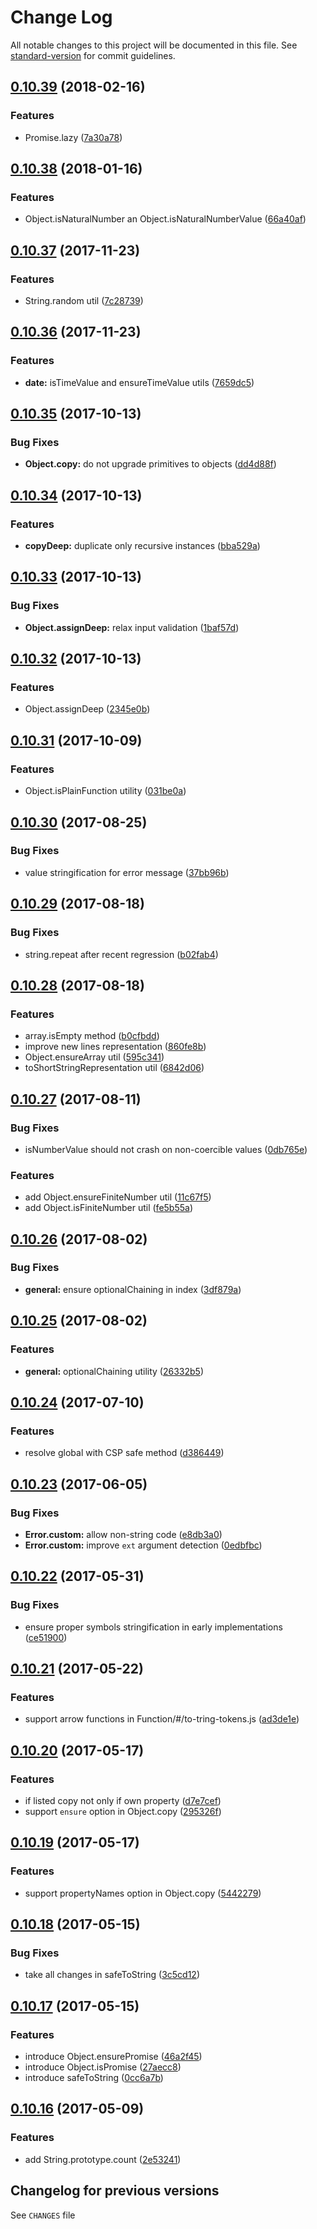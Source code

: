 # Change Log

All notable changes to this project will be documented in this file. See [standard-version](https://github.com/conventional-changelog/standard-version) for commit guidelines.

<a name="0.10.39"></a>
## [0.10.39](https://github.com/medikoo/es5-ext/compare/v0.10.38...v0.10.39) (2018-02-16)


### Features

* Promise.lazy ([7a30a78](https://github.com/medikoo/es5-ext/commit/7a30a78))



<a name="0.10.38"></a>
## [0.10.38](https://github.com/medikoo/es5-ext/compare/v0.10.37...v0.10.38) (2018-01-16)


### Features

* Object.isNaturalNumber an Object.isNaturalNumberValue ([66a40af](https://github.com/medikoo/es5-ext/commit/66a40af))



<a name="0.10.37"></a>
## [0.10.37](https://github.com/medikoo/es5-ext/compare/v0.10.36...v0.10.37) (2017-11-23)


### Features

* String.random util ([7c28739](https://github.com/medikoo/es5-ext/commit/7c28739))



<a name="0.10.36"></a>
## [0.10.36](https://github.com/medikoo/es5-ext/compare/v0.10.35...v0.10.36) (2017-11-23)


### Features

* **date:** isTimeValue and ensureTimeValue utils ([7659dc5](https://github.com/medikoo/es5-ext/commit/7659dc5))



<a name="0.10.35"></a>
## [0.10.35](https://github.com/medikoo/es5-ext/compare/v0.10.34...v0.10.35) (2017-10-13)


### Bug Fixes

* **Object.copy:** do not upgrade primitives to objects ([dd4d88f](https://github.com/medikoo/es5-ext/commit/dd4d88f))



<a name="0.10.34"></a>
## [0.10.34](https://github.com/medikoo/es5-ext/compare/v0.10.33...v0.10.34) (2017-10-13)


### Features

* **copyDeep:** duplicate only recursive instances ([bba529a](https://github.com/medikoo/es5-ext/commit/bba529a))



<a name="0.10.33"></a>
## [0.10.33](https://github.com/medikoo/es5-ext/compare/v0.10.32...v0.10.33) (2017-10-13)


### Bug Fixes

* **Object.assignDeep:** relax input validation ([1baf57d](https://github.com/medikoo/es5-ext/commit/1baf57d))



<a name="0.10.32"></a>
## [0.10.32](https://github.com/medikoo/es5-ext/compare/v0.10.31...v0.10.32) (2017-10-13)


### Features

* Object.assignDeep ([2345e0b](https://github.com/medikoo/es5-ext/commit/2345e0b))



<a name="0.10.31"></a>
## [0.10.31](https://github.com/medikoo/es5-ext/compare/v0.10.30...v0.10.31) (2017-10-09)


### Features

* Object.isPlainFunction utility ([031be0a](https://github.com/medikoo/es5-ext/commit/031be0a))



<a name="0.10.30"></a>
## [0.10.30](https://github.com/medikoo/es5-ext/compare/v0.10.29...v0.10.30) (2017-08-25)


### Bug Fixes

* value stringification for error message ([37bb96b](https://github.com/medikoo/es5-ext/commit/37bb96b))



<a name="0.10.29"></a>
## [0.10.29](https://github.com/medikoo/es5-ext/compare/v0.10.28...v0.10.29) (2017-08-18)


### Bug Fixes

* string.repeat after recent regression ([b02fab4](https://github.com/medikoo/es5-ext/commit/b02fab4))



<a name="0.10.28"></a>
## [0.10.28](https://github.com/medikoo/es5-ext/compare/v0.10.27...v0.10.28) (2017-08-18)


### Features

* array.isEmpty method ([b0cfbdd](https://github.com/medikoo/es5-ext/commit/b0cfbdd))
* improve new lines representation ([860fe8b](https://github.com/medikoo/es5-ext/commit/860fe8b))
* Object.ensureArray util ([595c341](https://github.com/medikoo/es5-ext/commit/595c341))
* toShortStringRepresentation util ([6842d06](https://github.com/medikoo/es5-ext/commit/6842d06))



<a name="0.10.27"></a>
## [0.10.27](https://github.com/medikoo/es5-ext/compare/v0.10.26...v0.10.27) (2017-08-11)


### Bug Fixes

* isNumberValue should not crash on non-coercible values ([0db765e](https://github.com/medikoo/es5-ext/commit/0db765e))


### Features

* add Object.ensureFiniteNumber util ([11c67f5](https://github.com/medikoo/es5-ext/commit/11c67f5))
* add Object.isFiniteNumber util ([fe5b55a](https://github.com/medikoo/es5-ext/commit/fe5b55a))



<a name="0.10.26"></a>
## [0.10.26](https://github.com/medikoo/es5-ext/compare/v0.10.25...v0.10.26) (2017-08-02)


### Bug Fixes

* **general:** ensure optionalChaining in index ([3df879a](https://github.com/medikoo/es5-ext/commit/3df879a))



<a name="0.10.25"></a>
## [0.10.25](https://github.com/medikoo/es5-ext/compare/v0.10.24...v0.10.25) (2017-08-02)


### Features

* **general:** optionalChaining utility ([26332b5](https://github.com/medikoo/es5-ext/commit/26332b5))



<a name="0.10.24"></a>
## [0.10.24](https://github.com/medikoo/es5-ext/compare/v0.10.23...v0.10.24) (2017-07-10)


### Features

* resolve global with CSP safe method ([d386449](https://github.com/medikoo/es5-ext/commit/d386449))



<a name="0.10.23"></a>
## [0.10.23](https://github.com/medikoo/es5-ext/compare/v0.10.22...v0.10.23) (2017-06-05)


### Bug Fixes

* **Error.custom:** allow non-string code ([e8db3a0](https://github.com/medikoo/es5-ext/commit/e8db3a0))
* **Error.custom:** improve `ext` argument detection ([0edbfbc](https://github.com/medikoo/es5-ext/commit/0edbfbc))



<a name="0.10.22"></a>
## [0.10.22](https://github.com/medikoo/es5-ext/compare/v0.10.21...v0.10.22) (2017-05-31)


### Bug Fixes

* ensure proper symbols stringification in early implementations ([ce51900](https://github.com/medikoo/es5-ext/commit/ce51900))



<a name="0.10.21"></a>
## [0.10.21](https://github.com/medikoo/es5-ext/compare/v0.10.20...v0.10.21) (2017-05-22)


### Features

* support arrow functions in Function/#/to-tring-tokens.js ([ad3de1e](https://github.com/medikoo/es5-ext/commit/ad3de1e))



<a name="0.10.20"></a>
## [0.10.20](https://github.com/medikoo/es5-ext/compare/v0.10.19...v0.10.20) (2017-05-17)


### Features

* if listed copy not only if own property ([d7e7cef](https://github.com/medikoo/es5-ext/commit/d7e7cef))
* support `ensure` option in Object.copy ([295326f](https://github.com/medikoo/es5-ext/commit/295326f))



<a name="0.10.19"></a>
## [0.10.19](https://github.com/medikoo/es5-ext/compare/v0.10.18...v0.10.19) (2017-05-17)


### Features

* support propertyNames option in Object.copy ([5442279](https://github.com/medikoo/es5-ext/commit/5442279))



<a name="0.10.18"></a>
## [0.10.18](https://github.com/medikoo/es5-ext/compare/v0.10.17...v0.10.18) (2017-05-15)


### Bug Fixes

* take all changes in safeToString ([3c5cd12](https://github.com/medikoo/es5-ext/commit/3c5cd12))



<a name="0.10.17"></a>
## [0.10.17](https://github.com/medikoo/es5-ext/compare/v0.10.16...v0.10.17) (2017-05-15)


### Features

* introduce Object.ensurePromise ([46a2f45](https://github.com/medikoo/es5-ext/commit/46a2f45))
* introduce Object.isPromise ([27aecc8](https://github.com/medikoo/es5-ext/commit/27aecc8))
* introduce safeToString ([0cc6a7b](https://github.com/medikoo/es5-ext/commit/0cc6a7b))



<a name="0.10.16"></a>
## [0.10.16](https://github.com/medikoo/es5-ext/compare/v0.10.15...v0.10.16) (2017-05-09)


### Features

* add String.prototype.count ([2e53241](https://github.com/medikoo/es5-ext/commit/2e53241))


## Changelog for previous versions

See `CHANGES` file